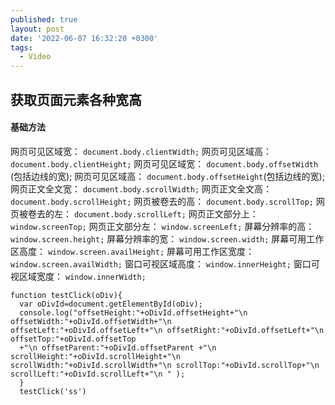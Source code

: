 ```yaml
---
published: true
layout: post
date: '2022-06-07 16:32:20 +0300'
tags:
  - Video
---
```

## 获取页面元素各种宽高


#### 基础方法
网页可见区域宽： `document.body.clientWidth;`
网页可见区域高： `document.body.clientHeight;`
网页可见区域宽： `document.body.offsetWidth `(包括边线的宽);
网页可见区域高： `document.body.offsetHeight`(包括边线的宽);
网页正文全文宽： `document.body.scrollWidth;`
网页正文全文高： `document.body.scrollHeight;`
网页被卷去的高： `document.body.scrollTop;`
网页被卷去的左： `document.body.scrollLeft;`
网页正文部分上：` window.screenTop;`
网页正文部分左： `window.screenLeft;`
屏幕分辨率的高： `window.screen.height;`
屏幕分辨率的宽： `window.screen.width;`
屏幕可用工作区高度： `window.screen.availHeight;`
屏幕可用工作区宽度： `window.screen.availWidth;`
窗口可视区域高度： `window.innerHeight;`
窗口可视区域宽度： `window.innerWidth;`
```
function testClick(oDiv){ 
  var oDivId=document.getElementById(oDiv); 
  console.log("offsetHeight:"+oDivId.offsetHeight+"\n offsetWidth:"+oDivId.offsetWidth+"\n offsetLeft:"+oDivId.offsetLeft+"\n offsetRight:"+oDivId.offsetLeft+"\n offsetTop:"+oDivId.offsetTop 
  +"\n offsetParent:"+oDivId.offsetParent +"\n scrollHeight:"+oDivId.scrollHeight+"\n scrollWidth:"+oDivId.scrollWidth+"\n scrollTop:"+oDivId.scrollTop+"\n scrollLeft:"+oDivId.scrollLeft+"\n " ); 
  } 
  testClick('ss')
```
